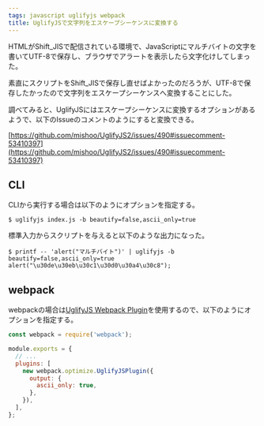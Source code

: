 ```yaml
---
tags: javascript uglifyjs webpack
title: UglifyJSで文字列をエスケープシーケンスに変換する
---
```

HTMLがShift\_JISで配信されている環境で、JavaScriptにマルチバイトの文字を書いてUTF-8で保存し、ブラウザでアラートを表示したら文字化けしてしまった。

素直にスクリプトをShift\_JISで保存し直せばよかったのだろうが、UTF-8で保存したかったので文字列をエスケープシーケンスへ変換することにした。

調べてみると、UglifyJSにはエスケープシーケンスに変換するオプションがあるようで、以下のIssueのコメントのようにすると変換できる。

[https://github.com/mishoo/UglifyJS2/issues/490#issuecomment-53410397](https://github.com/mishoo/UglifyJS2/issues/490#issuecomment-53410397)

## CLI

CLIから実行する場合は以下のようにオプションを指定する。

```console
$ uglifyjs index.js -b beautify=false,ascii_only=true   
```

標準入力からスクリプトを与えると以下のような出力になった。

```console
$ printf -- 'alert("マルチバイト")' | uglifyjs -b beautify=false,ascii_only=true
alert("\u30de\u30eb\u30c1\u30d0\u30a4\u30c8");
```

## webpack

webpackの場合は[UglifyJS Webpack Plugin](https://github.com/webpack-contrib/uglifyjs-webpack-plugin)を使用するので、以下のようにオプションを指定する。

```js
const webpack = require('webpack');

module.exports = {
  // ...
  plugins: [
    new webpack.optimize.UglifyJSPlugin({
      output: {
        ascii_only: true,
      },
    }),
  ],
};
```
